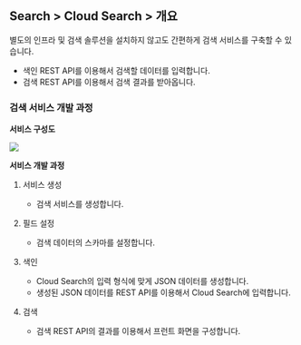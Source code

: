 ## Search > Cloud Search > 개요

별도의 인프라 및 검색 솔루션을 설치하지 않고도 간편하게 검색 서비스를 구축할 수 있습니다.

- 색인 REST API를 이용해서 검색할 데이터를 입력합니다.
- 검색 REST API를 이용해서 검색 결과를 받아옵니다.

### 검색 서비스 개발 과정

**서비스 구성도**

![](http://static.toastoven.net/prod_search/block_diagrm-ko-20200304.png)

**서비스 개발 과정**

1. 서비스 생성

    - 검색 서비스를 생성합니다.

2. 필드 설정

    - 검색 데이터의 스카마를 설정합니다.

3. 색인

    - Cloud Search의 입력 형식에 맞게 JSON 데이터를 생성합니다.
    - 생성된 JSON 데이터를 REST API를 이용해서 Cloud Search에 입력합니다.

4. 검색

    - 검색 REST API의 결과를 이용해서 프런트 화면을 구성합니다.
